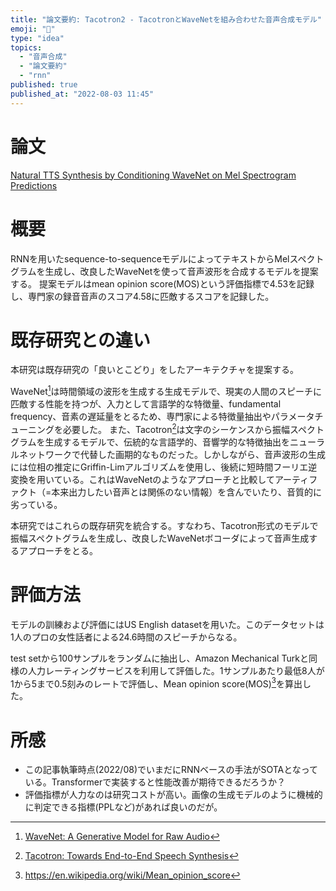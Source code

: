 ```yaml
---
title: "論文要約: Tacotron2 - TacotronとWaveNetを組み合わせた音声合成モデル"
emoji: "🤖"
type: "idea"
topics:
  - "音声合成"
  - "論文要約"
  - "rnn"
published: true
published_at: "2022-08-03 11:45"
---
```


# 論文

[Natural TTS Synthesis by Conditioning WaveNet on Mel Spectrogram Predictions](https://arxiv.org/abs/1712.05884)

# 概要

RNNを用いたsequence-to-sequenceモデルによってテキストからMelスペクトグラムを生成し、改良したWaveNetを使って音声波形を合成するモデルを提案する。
提案モデルはmean opinion score(MOS)という評価指標で4.53を記録し、専門家の録音音声のスコア4.58に匹敵するスコアを記録した。

# 既存研究との違い

本研究は既存研究の「良いとこどり」をしたアーキテクチャを提案する。

WaveNet[^1]は時間領域の波形を生成する生成モデルで、現実の人間のスピーチに匹敵する性能を持つが、入力として言語学的な特徴量、fundamental frequency、音素の遅延量をとるため、専門家による特徴量抽出やパラメータチューニングを必要した。
また、Tacotron[^2]は文字のシーケンスから振幅スペクトグラムを生成するモデルで、伝統的な言語学的、音響学的な特徴抽出をニューラルネットワークで代替した画期的なものだった。しかしながら、音声波形の生成には位相の推定にGriffin-Limアルゴリズムを使用し、後続に短時間フーリエ逆変換を用いている。これはWaveNetのようなアプローチと比較してアーティファクト（=本来出力したい音声とは関係のない情報）を含んでいたり、音質的に劣っている。

本研究ではこれらの既存研究を統合する。すなわち、Tacotron形式のモデルで振幅スペクトグラムを生成し、改良したWaveNetボコーダによって音声生成するアプローチをとる。

[^1]: [WaveNet: A Generative Model for Raw Audio](https://arxiv.org/abs/1609.03499)
[^2]: [Tacotron: Towards End-to-End Speech Synthesis](https://arxiv.org/abs/1703.10135)

# 評価方法

モデルの訓練および評価にはUS English datasetを用いた。このデータセットは1人のプロの女性話者による24.6時間のスピーチからなる。

test setから100サンプルをランダムに抽出し、Amazon Mechanical Turkと同様の人力レーティングサービスを利用して評価した。1サンプルあたり最低8人が1から5まで0.5刻みのレートで評価し、Mean opinion score(MOS)[^3]を算出した。

[^3]: https://en.wikipedia.org/wiki/Mean_opinion_score

# 所感

* この記事執筆時点(2022/08)でいまだにRNNベースの手法がSOTAとなっている。Transformerで実装すると性能改善が期待できるだろうか？
* 評価指標が人力なのは研究コストが高い。画像の生成モデルのように機械的に判定できる指標(PPLなど)があれば良いのだが。
